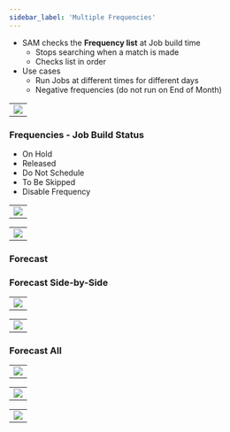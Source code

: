```yaml
---
sidebar_label: 'Multiple Frequencies'
---
```


* SAM checks the **Frequency list** at Job build time
  * Stops searching when a match is made
  * Checks list in order
* Use cases
  * Run Jobs at different times for different days
  * Negative frequencies (do not run on End of Month)

||
|---|
|![](../static/imgbasic/260.png)|

### Frequencies - Job Build Status

* On Hold
* Released
* Do Not Schedule
* To Be Skipped
* Disable Frequency

||
|---|
|![](../static/imgbasic/261.png)|

||
|---|
|![](../static/imgbasic/262.png)|

### Forecast

### Forecast Side-by-Side

||
|---|
|![](../static/imgbasic/263.png)|

||
|---|
|![](../static/imgbasic/264.png)|

### Forecast All

||
|---|
|![](../static/imgbasic/265.png)|

||
|---|
|![](../static/imgbasic/266.png)|

||
|---|
|![](../static/imgbasic/267.png)|
 